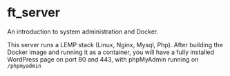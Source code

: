 # ft_server
An introduction to system administration and Docker.

This server runs a LEMP stack (Linux, Nginx, Mysql, Php).
After building the Docker image and running it as a container, you will have a fully installed WordPress page on port 80 and 443, with phpMyAdmin running on `/phpmyadmin`
